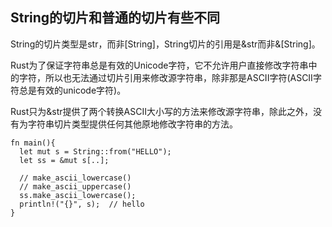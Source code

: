 
## String的切片和普通的切片有些不同

String的切片类型是str，而非[String]，String切片的引用是&str而非&[String]。

Rust为了保证字符串总是有效的Unicode字符，它不允许用户直接修改字符串中的字符，所以也无法通过切片引用来修改源字符串，除非那是ASCII字符(ASCII字符总是有效的unicode字符)。

Rust只为&str提供了两个转换ASCII大小写的方法来修改源字符串，除此之外，没有为字符串切片类型提供任何其他原地修改字符串的方法。

```
fn main(){
  let mut s = String::from("HELLO");
  let ss = &mut s[..];

  // make_ascii_lowercase()
  // make_ascii_uppercase()
  ss.make_ascii_lowercase();
  println!("{}", s);  // hello
}
```